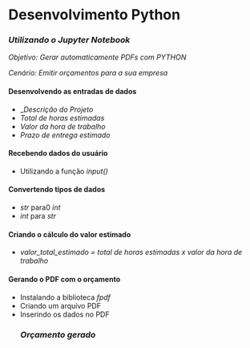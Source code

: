 # Desenvolvimento Python
   ### _Utilizando o Jupyter Notebook_

   _*Objetivo: Gerar automaticamente PDFs com PYTHON*_
 
   _*Cenário: Emitir orçamentos para a sua empresa*_

#### Desenvolvendo as entradas de dados
- __Descrição do Projeto_   
- _Total de horas estimadas_
- _Valor da hora de trabalho_ 
- _Prazo de entrega estimado_ 
   
#### Recebendo dados do usuário 
- Utilizando a função _input()_
   
#### Convertendo tipos de dados
-  _str_ para0 _int_
- _int_ para _str_
   
#### Criando  o cálculo do valor estimado
- _valor_total_estimado = total de horas estimadas x valor da hora de trabalho_

#### Gerando o PDF com o orçamento
- Instalando a biblioteca _fpdf_
- Criando um arquivo PDF
- Inserindo os dados no PDF
  ### *Orçamento gerado*
